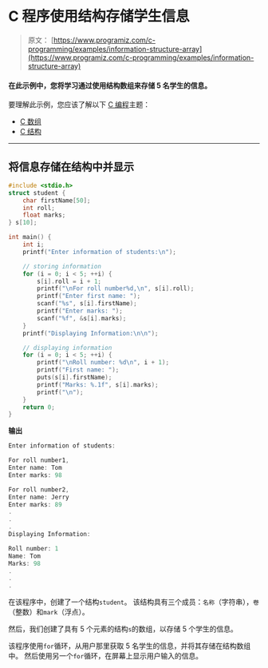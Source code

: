 # C 程序使用结构存储学生信息

> 原文： [https://www.programiz.com/c-programming/examples/information-structure-array](https://www.programiz.com/c-programming/examples/information-structure-array)

#### 在此示例中，您将学习通过使用结构数组来存储 5 名学生的信息。

要理解此示例，您应该了解以下 [C 编程](/c-programming "C tutorial")主题：

*   [C 数组](/c-programming/c-arrays)
*   [C 结构](/c-programming/c-structures)

* * *

## 将信息存储在结构中并显示

```c
#include <stdio.h>
struct student {
    char firstName[50];
    int roll;
    float marks;
} s[10];

int main() {
    int i;
    printf("Enter information of students:\n");

    // storing information
    for (i = 0; i < 5; ++i) {
        s[i].roll = i + 1;
        printf("\nFor roll number%d,\n", s[i].roll);
        printf("Enter first name: ");
        scanf("%s", s[i].firstName);
        printf("Enter marks: ");
        scanf("%f", &s[i].marks);
    }
    printf("Displaying Information:\n\n");

    // displaying information
    for (i = 0; i < 5; ++i) {
        printf("\nRoll number: %d\n", i + 1);
        printf("First name: ");
        puts(s[i].firstName);
        printf("Marks: %.1f", s[i].marks);
        printf("\n");
    }
    return 0;
} 
```

**输出**

```c
Enter information of students: 

For roll number1,
Enter name: Tom
Enter marks: 98

For roll number2,
Enter name: Jerry
Enter marks: 89
.
.
.
Displaying Information:

Roll number: 1
Name: Tom
Marks: 98
.
.
. 
```

在该程序中，创建了一个结构`student`。 该结构具有三个成员：`名称`（字符串），`卷`（整数）和`mark`（浮点）。

然后，我们创建了具有 5 个元素的结构`s`的数组，以存储 5 个学生的信息。

该程序使用`for`循环，从用户那里获取 5 名学生的信息，并将其存储在结构数组中。 然后使用另一个`for`循环，在屏幕上显示用户输入的信息。